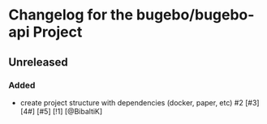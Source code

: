 <!--
Entry with Issues, Pull Request, Author
Example:
- new time entry added [#0000] [!0000] [@BibaltiK]
-->
# Changelog for the bugebo/bugebo-api Project

<!--Example -->

<!-- ### Added --><!-- for new feature --> 

<!-- ### Changed --><!-- for changes in existing functionality. -->

<!-- ### Deprecated --><!-- for soon-to-be removed features -->

<!-- ### Removed --><!-- for now removed features -->

<!-- ### Fixed --><!-- for any bug fixes. -->

<!-- ### Security --><!-- in case of vulnerabilities.  -->

## Unreleased

### Added

   - create project structure with dependencies (docker, paper, etc) #2 [#3] [4#] [#5] [!1] [@BibaltiK]

<!-- ### Changed --><!-- for changes in existing functionality. -->

<!-- ### Deprecated --><!-- for soon-to-be removed features -->

<!-- ### Removed --><!-- for now removed features -->

<!-- ### Fixed --><!-- for any bug fixes. -->

<!-- ### Security --><!-- in case of vulnerabilities.  -->
